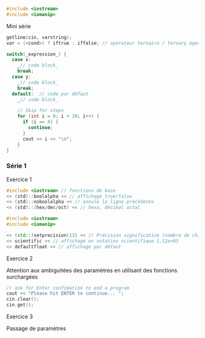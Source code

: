 ```cpp
#include <iostream>
#include <iomanip>


```

Mini série

```cpp
getline(cin, varstring);
var = (<cond>) ? iftrue : iffalse; // opérateur ternaire / ternary operator

switch(_expression_) {  
  case x:  
    _// code block_  
    break;  
  case y:  
    _// code block_  
    break;  
  default:  // code par défaut
    _// code block_

	// Skip for steps
	for (int i = 0; i < 10; i++) {
	  if (i == 4) {
	    continue;
	  }
	  cout << i << "\n";
	}
}
```

### Série 1
Exercice 1
```cpp
#include <iostream> // fonctions de base
<< (std)::boolalpha << // affichage true/false
<< (std)::noboolalpha << // annule la ligne précédente
<< (std)::(hex/dec/oct) << // hexa, décimal octal
```

```cpp
#include <iostream>
#include <iomanip>

<< (std::)setprecision(13) << // Précision significative (nombre de chiffres à afficher)
<< scientific << // affichage en notation scientifique 1.12e+03
<< defaultfloat << // affichage par défaut
```

Exercice 2

Attention aux ambiguitées des paramètres en utilisant des fonctions surchargées

```cpp
// ask for Enter confimation to end a program
cout << "Please hit ENTER to continue... ";
cin.clear();
cin.get();
```

Exercice 3

Passage de paramètres

